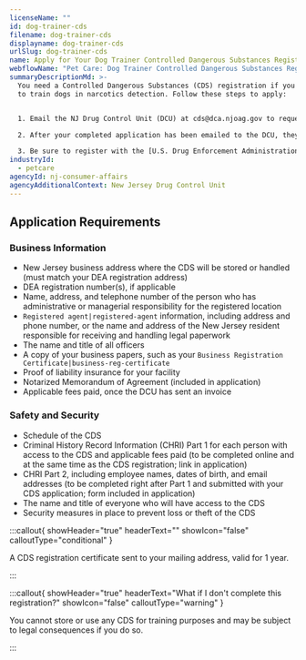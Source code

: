 ```yaml
---
licenseName: ""
id: dog-trainer-cds
filename: dog-trainer-cds
displayname: dog-trainer-cds
urlSlug: dog-trainer-cds
name: Apply for Your Dog Trainer Controlled Dangerous Substances Registration
webflowName: "Pet Care: Dog Trainer Controlled Dangerous Substances Registration"
summaryDescriptionMd: >-
  You need a Controlled Dangerous Substances (CDS) registration if you use CDS
  to train dogs in narcotics detection. Follow these steps to apply:


  1. Email the NJ Drug Control Unit (DCU) at cds@dca.njoag.gov to request the Dog Trainer CDS Registration application.

  2. After your completed application has been emailed to the DCU, they will email you an invoice to pay the fee online.

  3. Be sure to register with the [U.S. Drug Enforcement Administration (DEA)](https://www.deadiversion.usdoj.gov/online_forms_apps.html) to validate your CDS registration. You will need your CDS number for this process. Email a copy of your DEA registration to [cds@dca.njoag.gov](mailto:CDS@dca.njoag.gov) within 60 days of completing your CDS registration.
industryId:
  - petcare
agencyId: nj-consumer-affairs
agencyAdditionalContext: New Jersey Drug Control Unit
---
```

## Application Requirements

### Business Information

* New Jersey business address where the CDS will be stored or handled (must match your DEA registration address)
* DEA registration number(s), if applicable
* Name, address, and telephone number of the person who has administrative or managerial responsibility for the registered location
*  `Registered agent|registered-agent` information, including address and phone number, or the name and address of the New Jersey resident responsible for receiving and handling legal paperwork
* The name and title of all officers
* A copy of your business papers, such as your `Business Registration Certificate|business-reg-certificate` 
* Proof of liability insurance for your facility 
* Notarized Memorandum of Agreement (included in application)
* Applicable fees paid, once the DCU has sent an invoice

### Safety and Security

* Schedule of the CDS 
* Criminal History Record Information (CHRI) Part 1 for each person with access to the CDS and applicable fees paid (to be completed online and at the same time as the CDS registration; link in application) 
* CHRI Part 2, including employee names, dates of birth, and email addresses (to be completed right after Part 1 and submitted with your CDS application; form included in application)
* The name and title of everyone who will have access to the CDS
* Security measures in place to prevent loss or theft of the CDS

:::callout{ showHeader="true" headerText="" showIcon="false" calloutType="conditional" }

A CDS registration certificate sent to your mailing address, valid for 1 year.

:::

:::callout{ showHeader="true" headerText="What if I don't complete this registration?" showIcon="false" calloutType="warning" }

You cannot store or use any CDS for training purposes and may be subject to legal consequences if you do so.

:::